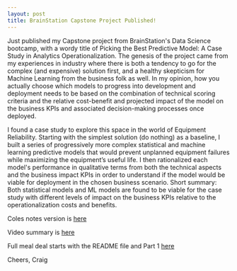 ```yaml
---
layout: post
title: BrainStation Capstone Project Published!
---
```


Just published my Capstone project from BrainStation's Data Science bootcamp, with a wordy title of Picking the Best Predictive Model: A Case Study in Analytics Operationalization.  The genesis of the project came from my experiences in industry where there is both a tendency to go for the complex (and expensive) solution first, and a healthy skepticism for Machine Learning from the business folk as well.  In my opinion, how you actually choose which models to progress into development and deployment needs to be based on the combination of technical scoring criteria and the relative cost-benefit and projected impact of the model on the business KPIs and associated decision-making processes once deployed.  

I found a case study to explore this space in the world of Equipment Reliability. Starting with the simplest solution (do nothing) as a baseline, I built a series of progressively more complex statistical and machine learning predictive models that would prevent unplanned equipment failures while maximizing the equipment’s useful life.  I then rationalized each model's performance in qualitative terms from both the technical aspects and the business impact KPIs in order to understand if the model would be viable for deployment in the chosen business scenario.  Short summary: Both statistical models and ML models are found to be viable for the case study with different levels of impact on the business KPIs relative to the operationalization costs and benefits.  

Coles notes version is [here](https://github.com/CraigAdams/BrainStation_Capstone/blob/main/reports/Craig_Adams_Capstone_Report.pdf)

Video summary is [here](https://www.loom.com/share/e598f20562ff4a9b836596b9638c7e68)

Full meal deal starts with the README file and Part 1 [here](https://github.com/CraigAdams/BrainStation_Capstone/)

Cheers,
Craig
